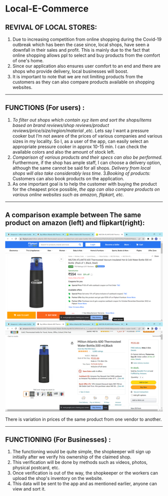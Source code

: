 # Local-E-Commerce
## REVIVAL OF LOCAL STORES:
1. Due to increasing competition from online shopping during the Covid-19 outbreak which has been the case since, local shops, have seen a downfall in their sales and profit. This is mainly due to the fact that online shopping allows ppl to select and buy products from the comfort of one's home.
2. Since our application also ensures user comfort to an end and there are shops who provide delivery, local businesses will boost.
3. It is important to note that we are not limiting products from the customers as they can also compare products available on shopping websites.

---
## FUNCTIONS (For users) :
1.  *To filter out shops which contain xyz item and sort the shops/items based on brand reviews/shop reviews/product reviews/price/size/region/material ,etc.* Lets say I want a pressure cooker but I’m not aware of the prices of various companies and various sizes in my locality. So I, as a user of the app, can easily select an appropriate pressure cooker in approx 10-15 min. I can check the available colors and also the amount of stock left.
2.  *Comparison of various products  and their specs can also be performed.*
Furthermore, if the shop has ample staff, I can choose a delivery option, although the same cannot be said for all shops. *Delivery from local shops will also take considerably less time.*
3.*Booking of products:* Customers can also book products on the application.
4.  As one important goal is to help the customer with buying the product for the cheapest price possible, *the app can also compare products on various online websites such as amazon, flipkart, etc.*

---
## A comparison example between The same product on  amazon (left) and  flipkart(right):
![Flipkart price](/Assets/flipkart.png)
![Amazon price](/Assets/Amazon.png)

There is variation in prices of the same product from one vendor to another.

---

## FUNCTIONING (For Businesses) :
1. The functioning would be quite simple, the shopkeeper will sign up initially after we verify his ownership of the claimed shop.
2. This verification will be done by methods such as videos, photos, physical postcard, etc.
3. Once verification is out of the way, the shopkeeper or the workers can upload the shop's inventory on the website. 
4. This data will be sent to the app and as mentioned earlier, anyone can view and sort it.